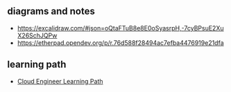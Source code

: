 
## diagrams and notes  
- https://excalidraw.com/#json=oQtaFTuB8e8E0oSyasrpH,-7cyBPsuE2XuX26SchJQPw
- https://etherpad.opendev.org/p/r.76d588f28494ac7efba4476919e21dfa
## learning path
- [Cloud Engineer Learning Path](https://www.cloudskillsboost.google/paths/11)
